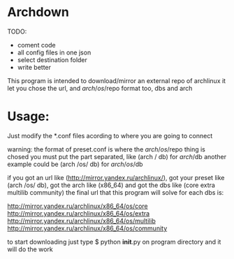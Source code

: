  # Archdown

 TODO:
 - coment code
 - all config files in one json
 - select destination folder
 - write better


 This program is intended to download/mirror an external repo of archlinux
 it let you chose the url, and $arch/os/$repo format too, dbs and arch

 # Usage:
 Just modify the *.conf files acording to where you are going to connect

 warning:
 the format of preset.conf is where the $arch/os/$repo thing is chosed
 you must put the part separated, like (arch / db) for $arch/$db
 another example could be (arch /os/ db) for $arch/os/$db

 if you got an url like  (http://mirror.yandex.ru/archlinux/),
 got your preset like (arch /os/ db),
 got the arch like (x86_64)
 and got the dbs like (core extra multilib community)
 the final url that this program will solve for each dbs is:

 http://mirror.yandex.ru/archlinux/x86_64/os/core
 http://mirror.yandex.ru/archlinux/x86_64/os/extra
 http://mirror.yandex.ru/archlinux/x86_64/os/multilib
 http://mirror.yandex.ru/archlinux/x86_64/os/community

 to start downloading just type
 $ python __init__.py
 on program directory and it will do the work
